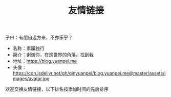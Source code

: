 ﻿---
title: 友情链接
slug: links
layout: links
comments: true
links:
  - title: 阮一峰的网络日志
    description: 阮一峰的网络日志
    website: http://www.ruanyifeng.com/blog/
    image: https://github.githubassets.com/images/modules/logos_page/GitHub-Mark.png
  - title: Steve Sanderson
    description: Steve Sanderson
    website: https://blog.stevensanderson.com/
    image: https://github.githubassets.com/images/modules/logos_page/GitHub-Mark.png
  - title: Catcher Wong
    description: Catcher Wong
    website: http://www.c-sharpcorner.com/members/catcher-wong
    image: https://avatars.githubusercontent.com/u/8394988?v=4
  - title: 咕咚
    description: 咕咚
    website: https://gudong.site
    image: https://gudong.site/static/img/logo.jpg
  - title: 小凡梦
    description: 小凡梦
    website: https://www.xiaofm.cn
    image: https://github.githubassets.com/images/modules/logos_page/GitHub-Mark.png
  - title: 小球飞鱼
    description: 小球飞鱼
    website: https://mantyke.icu/
    image: https://mantyke.icu/images/logo.png
  - title: 靖待的技术博客
    description: 小清新IT旅程 | 为中华之崛起而读书 
    website: https://hubojing.github.io/
    image: https://hubojing.github.io/img/avatar.jpg
  - title: Hayami's Blog
    description: 日常人间观察 
    website: https://hayami.typlog.io/
    image: https://i.typlog.com/hayami/8374611717_430303.png?x-oss-process=style/ss
  - title: DrumCoder
    description: DrumCoder
    website: https://blog.hotsun168.com
    image: https://github.githubassets.com/images/modules/logos_page/GitHub-Mark.png
  - title: 句幽
    description: 句幽
    website: https://www.cnblogs.com/uoyo/
    image: https://pic.cnblogs.com/avatar/1298413/20171212175641.png
  - title: 酷壳
    description: 酷壳
    website: https://coolshell.cn/
    image: https://github.githubassets.com/images/modules/logos_page/GitHub-Mark.png
  - title: 程序员的喵
    description: 程序员的喵
    website: https://catcoding.me/
    image: https://github.githubassets.com/images/modules/logos_page/GitHub-Mark.png
  - title: Simon's Blog
    description: Simon的自留地
    website: https://song.al/
    image: https://i.typlog.com/japan/8347850273_382761.jpg?x-oss-process=style/ss
  - title: Klimafreundlicher Kochen
    description: 气候友好型烹饪
    website: https://www.klimafreundlicher-kochen.de
    image: https://github.githubassets.com/images/modules/logos_page/GitHub-Mark.png
  - title: Randy's Blog
    description: Randy's Blog
    website: https://lutaonan.com/
    image: https://github.githubassets.com/images/modules/logos_page/GitHub-Mark.png
  - title: Song`s Blog
    description: 个人技术博客
    website: https://songxwn.com/
    image: https://songxwn.com/images/favicon.png
  - title: Leon Fong
    description: Leon Fong
    website: https://leonfong.me
    image: https://leonfong.me/_next/image?url=https%3A%2F%2Fleonfong.me%2Favatar.jpg&w=256&q=75
  - title: 印记
    description: 君子可内敛不可懦弱，面不公可起而论之
    website: https://yinji.org/archives.html
    image: https://huhexian.s3.bitiful.net/2023/12/23/3b83cc067b2c3f1e45807dfdeb66e0c0.webp
    
comments: false
---

子曰：有朋自远方来，不亦乐乎？

* 名称：素履独行
* 简介：谢谢你，在这世界的角落，找到我
* 地址：https://blog.yuanpei.me
* 头像：https://cdn.jsdelivr.net/gh/qinyuanpei/blog.yuanpei.me@master/assets/images/avatar.jpg


欢迎交换友情链接，以下排名按添加时间的先后排序

